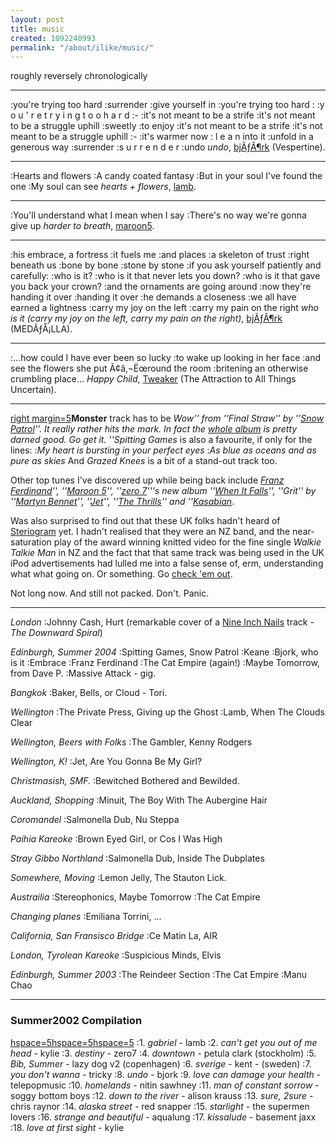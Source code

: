 ```yaml
---
layout: post
title: music
created: 1092240993
permalink: "/about/ilike/music/"
---
```

roughly reversely chronologically
<!--break-->

----

:you're trying too hard
:surrender
:give yourself in
:you're trying too hard :
:y o u ' r e   t r y i n g   t o o   h a r d
:-
:it's not meant to be a strife
:it's not meant to be a struggle uphill
:sweetly
:to enjoy
:it's not meant to be a strife
:it's not meant to be a struggle uphill
:-
:it's warmer now : l e a n into it
:unfold in a generous way
:surrender
:s u r r e n d e r
:undo
_undo_, [bjÃƒÂ¶rk](http://www.bjork.com/unity/) (Vespertine).

----

:Hearts and flowers
:A candy coated fantasy
:But in your soul I've found the one
:My soul can see
_hearts + flowers_, [lamb](http://www.lambstar.net/).

----

:You'll understand what I mean when I say
:There's no way we're gonna give up
_harder to breath_, [maroon5](http://maroon5.com/).

----

:his embrace, a fortress
:it fuels me
:and places
:a skeleton of trust
:right beneath us
:bone by bone
:stone by stone
:if you ask yourself patiently and carefully:
:who is it?
:who is it that never lets you down?
:who is it that gave you back your crown?
:and the ornaments are going around
:now they're handing it over
:handing it over
:he demands a closeness
:we all have earned a lightness
:carry my joy on the left
:carry my pain on the right
_who is it (carry my joy on the left, carry my pain on the right)_, [bjÃƒÂ¶rk](http://www.bjork.com/unity/) (MEDÃƒÅ¡LLA).

----

:...how could I have ever been so lucky
:to wake up looking in her face
:and see the flowers she put Ã¢â‚¬Ëœround the room
:britening an otherwise crumbling place...
_Happy Child_, [Tweaker](http://www.tweaker.net/) (The Attraction to All Things Uncertain).

----

[right margin=5](image:1434)__Monster__ track has to be _Wow'' from ''Final Straw'' by ''[Snow Patrol](http://www.snowpatrol.net/)''.  It really rather hits the mark.  In fact the [whole album](http://www.amazon.co.uk/exec/obidos/ASIN/B0001BH15K/202-6537669-9498213) is pretty darned good.  Go get it.  ''Spitting Games_ is also a favourite, if only for the lines:
:_My heart is bursting in your perfect eyes_
:_As blue as oceans and as pure as skies_
And _Grazed Knees_ is a bit of a stand-out track too.

<!--break-->

Other top tunes I've discovered up while being back include _[Franz Ferdinand](http://www.franzferdinand.co.uk/)'', ''[Maroon 5](http://www.bbc.co.uk/cgi-perl/music/muze/index.pl?site=music&action=list_album&album_id=714402)'', ''[zero 7](http://www.zero7.co.uk/)'''s new album ''[When It Falls](http://www.bbc.co.uk/cgi-perl/music/muze/index.pl?site=music&action=list_album&album_id=157872)'', ''Grit'' by ''[Martyn Bennet](http://realworldrecords.com/grit/)'', ''[Jet](http://www.bbc.co.uk/cgi-perl/music/muze/index.pl?site=music&action=list_album&album_id=718483)'', ''[The Thrills](http://www.bbc.co.uk/music/profiles/thrills.shtml)'' and ''[Kasabian](http://www.kasabian.co.uk/)_.

Was also surprised to find out that these UK folks hadn't heard of [Steriogram](http://www.steriogram.com/) yet.  I hadn't realised that they were an NZ band, and the near-saturation play of the award winning knitted video for the fine single _Walkie Talkie Man_ in NZ and the fact that that same track was being used in the UK iPod advertisements had lulled me into a false sense of, erm, understanding what what going on.  Or something.  Go [check 'em out](http://www.steriogram.com/).

Not long now.  And still not packed.  Don't. Panic.

----

_London_ 
:Johnny Cash, Hurt (remarkable cover of a [Nine Inch Nails](http://www.nin.com/) track - _The Downward Spiral_)

_Edinburgh, Summer 2004_
:Spitting Games, Snow Patrol
:Keane
:Bjork, who is it
:Embrace
:Franz Ferdinand
:The Cat Empire (again!)
:Maybe Tomorrow, from Dave P.
:Massive Attack - gig.

_Bangkok_
:Baker, Bells, or Cloud - Tori.

_Wellington_
:The Private Press, Giving up the Ghost
:Lamb, When The Clouds Clear

_Wellington, Beers with Folks_
:The Gambler, Kenny Rodgers

_Wellington, K!_
:Jet, Are You Gonna Be My Girl?

_Christmasish, SMF._
:Bewitched Bothered and Bewilded.

_Auckland, Shopping_
:Minuit, The Boy With The Aubergine Hair

_Coromandel_
:Salmonella Dub, Nu Steppa

_Paihia Kareoke_
:Brown Eyed Girl, or Cos I Was High

_Stray Gibbo Northland_
:Salmonella Dub, Inside The Dubplates

_Somewhere, Moving_
:Lemon Jelly, The Stauton Lick.

_Austrailia_
:Stereophonics, Maybe Tomorrow
:The Cat Empire

_Changing planes_
:Emiliana Torrini, ...

_California, San Fransisco Bridge_
:Ce Matin La, AIR


_London, Tyrolean Kareoke_
:Suspicious Minds, Elvis

_Edinburgh, Summer 2003_
:The Reindeer Section
:The Cat Empire
:Manu Chao

----

### Summer2002 Compilation
[hspace=5](image:1543)[hspace=5](image:1544)[hspace=5](image:1542)
:1. _gabriel_ - lamb
:2. _can't get you out of me head_ - kylie
:3. _destiny_ - zero7
:4. _downtown_ - petula clark (stockholm)
:5. _Bib, Summer_ - lazy dog v2 (copenhagen)
:6. _sverige_ - kent - (sweden)
:7. _you don't wanna_ - tricky
:8. _undo_ - bjork
:9. _love can damage your health_ - telepopmusic
:10. _homelands_ - nitin sawhney
:11. _man of constant sorrow_ - soggy bottom boys
:12. _down to the river_ - alison krauss
:13. _sure, 2sure_ - chris raynor
:14. _alaska street_ - red snapper
:15. _starlight_ - the supermen lovers
:16. _strange and beautiful_ - aqualung
:17. _kissalude_ - basement jaxx
:18. _love at first sight_ - kylie

